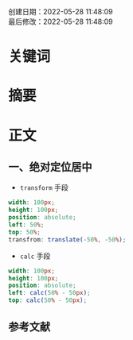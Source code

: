 创建日期：2022-05-28 11:48:09  
最后修改：2022-05-28 11:48:09

# 关键词

# 摘要

# 正文

## 一、绝对定位居中

- `transform` 手段

```scss
width: 100px;
height: 100px;
position: absolute;
left: 50%;
top: 50%;
transfrom: translate(-50%, -50%);
```

- `calc` 手段

```scss
width: 100px;
height: 100px;
position: absolute;
left: calc(50% - 50px);
top: calc(50% - 50px);
```

## 参考文献
